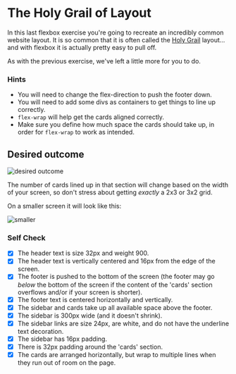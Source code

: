 # The Holy Grail of Layout

In this last flexbox exercise you're going to recreate an incredibly common website layout. It is so common that it is often called the [Holy Grail](https://www.google.com/search?q=holy+grail+layout&tbm=isch&sclient=img) layout... and with flexbox it is actually pretty easy to pull off.

As with the previous exercise, we've left a little more for you to do.

### Hints

-   You will need to change the flex-direction to push the footer down.
-   You will need to add some divs as containers to get things to line up correctly.
-   `flex-wrap` will help get the cards aligned correctly.
-   Make sure you define how much space the cards should take up, in order for `flex-wrap` to work as intended.

## Desired outcome

![desired outcome](./desired-outcome.png)

The number of cards lined up in that section will change based on the width of your screen, so don't stress about getting _exactly_ a 2x3 or 3x2 grid.

On a smaller screen it will look like this:

![smaller](./desired-outcome-smaller.png)

### Self Check

-   [x] The header text is size 32px and weight 900.
-   [x] The header text is vertically centered and 16px from the edge of the screen.
-   [x] The footer is pushed to the bottom of the screen (the footer may go _below_ the bottom of the screen if the content of the 'cards' section overflows and/or if your screen is shorter).
-   [x] The footer text is centered horizontally and vertically.
-   [x] The sidebar and cards take up all available space above the footer.
-   [x] The sidebar is 300px wide (and it doesn't shrink).
-   [x] The sidebar links are size 24px, are white, and do not have the underline text decoration.
-   [x] The sidebar has 16px padding.
-   [x] There is 32px padding around the 'cards' section.
-   [x] The cards are arranged horizontally, but wrap to multiple lines when they run out of room on the page.
